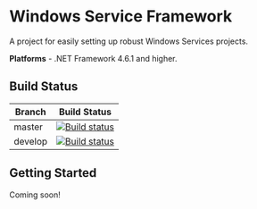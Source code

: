 # Windows Service Framework

A project for easily setting up robust Windows Services projects.

**Platforms** - .NET Framework 4.6.1 and higher.

## Build Status

Branch  | Build Status
------------- | ---------------
master | [![Build status](https://dev.azure.com/reflectsoftware/WindowsServiceFramework/_apis/build/status/WindowsServiceFramework-.NET%20Desktop-CI?branchName=master)](https://dev.azure.com/reflectsoftware/WindowsServiceFramework/_build/latest?definitionId=9)
develop | [![Build status](https://dev.azure.com/reflectsoftware/WindowsServiceFramework/_apis/build/status/WindowsServiceFramework-.NET%20Desktop-CI?branchName=develop)](https://dev.azure.com/reflectsoftware/WindowsServiceFramework/_build/latest?definitionId=9)

## Getting Started

Coming soon!
